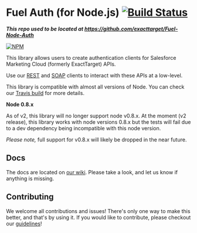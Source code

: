 Fuel Auth (for Node.js) [![Build Status](https://travis-ci.org/salesforce-marketingcloud/FuelSDK-Node-Auth.svg?branch=master)](https://travis-ci.org/salesforce-marketingcloud/FuelSDK-Node-Auth)
=============

***This repo used to be located at https://github.com/exacttarget/Fuel-Node-Auth***

[![NPM](https://nodei.co/npm/fuel-auth.png?downloads=true)](https://nodei.co/npm/fuel-auth/)

This library allows users to create authentication clients for Salesforce Marketing Cloud (formerly ExactTarget) APIs.

Use our [REST][1] and [SOAP][2] clients to interact with these APIs at a low-level.

This library is compatible with almost all versions of Node. You can check our [Travis build](https://travis-ci.org/salesforce-marketingcloud/FuelSDK-Node-Auth) for more details.

**Node 0.8.x**

As of v2, this library will no longer support node v0.8.x. At the moment (v2 release), this library works with node versions 0.8.x  but the tests will fail due to a dev dependency being incompatible with this node version.

*Please note,* full support for v0.8.x will likely be dropped in the near future.

## Docs

The docs are located on [our wiki][4]. Please take a look, and let us know if anything is missing.

## Contributing

We welcome all contributions and issues! There's only one way to make this better, and that's by using it. If you would like to contribute, please checkout our [guidelines][5]!


[1]: https://github.com/ExactTarget/Fuel-Node-REST
[2]: https://github.com/ExactTarget/Fuel-Node-SOAP
[3]: https://github.com/mikeal/request#requestoptions-callback
[4]: https://github.com/salesforcefuel/FuelSDK-Node-Auth/wiki
[5]: https://github.com/salesforcefuel/FuelSDK-Node-Auth/wiki/Contributing
